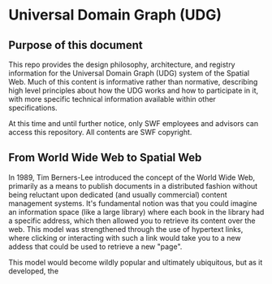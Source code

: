 # Universal Domain Graph (UDG)

## Purpose of this document

This repo provides the design philosophy, architecture, and registry information for the Universal Domain Graph (UDG) system of the Spatial Web. Much of this content is informative rather than normative, describing high level principles about how the UDG works and how to participate in it, with more specific technical information available within other specifications.

At this time and until further notice, only SWF employees and advisors can access this repository. All contents are SWF copyright.

## From World Wide Web to Spatial Web

In 1989, Tim Berners-Lee introduced the concept of the World Wide Web, primarily as a means to publish documents in a distributed fashion without being reluctant upon dedicated (and usually commercial) content management systems. It's fundamental notion was that you could imagine an information space (like a large library) where each book in the library had a specific address, which then allowed you to retrieve its content over the web. This model was strengthened through the use of hypertext links, where clicking or interacting with such a link would take you to a new addess that could be used to retrieve a new "page".

This model would become wildly popular and ultimately ubiquitous, but as it developed, the 
